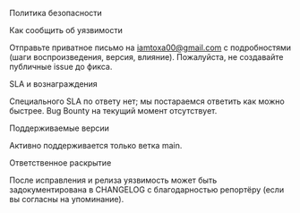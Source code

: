 Политика безопасности

Как сообщить об уязвимости


Отправьте приватное письмо на iamtoxa00@gmail.com с подробностями (шаги воспроизведения, версия, влияние).
Пожалуйста, не создавайте публичные issue до фикса.

SLA и вознаграждения


Специального SLA по ответу нет; мы постараемся ответить как можно быстрее.
Bug Bounty на текущий момент отсутствует.

Поддерживаемые версии


Активно поддерживается только ветка main.

Ответственное раскрытие


После исправления и релиза уязвимость может быть задокументирована в CHANGELOG с благодарностью репортёру (если вы согласны на упоминание).